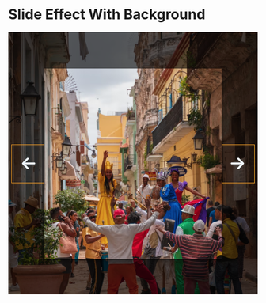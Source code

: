 # Slide Effect With Background


![](https://raw.githubusercontent.com/SoftJavascript/slideEffectWithBackground/main/readme_pic/1.png)
